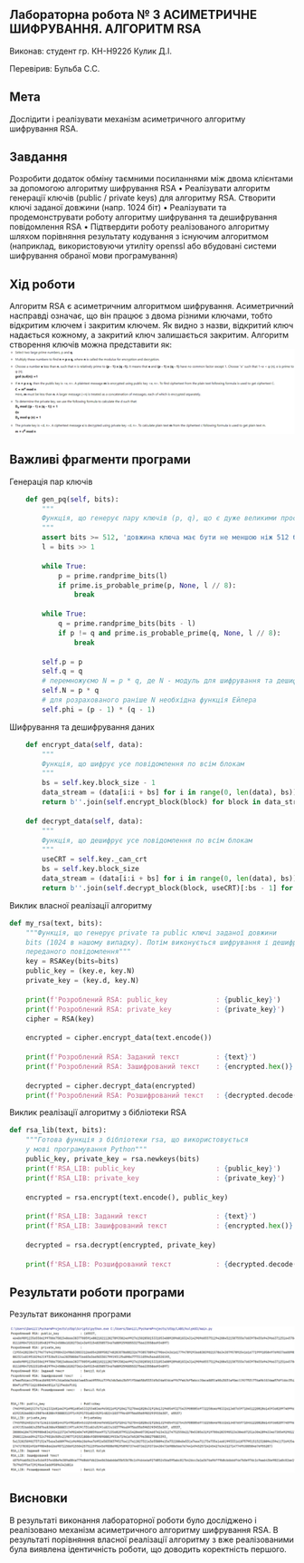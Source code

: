 ## Лабораторна робота № 3 АСИМЕТРИЧНЕ ШИФРУВАННЯ. АЛГОРИТМ RSA

Виконав:
студент гр. КН-Н922б
Кулик Д.І.

Перевірив:
Бульба С.С.

## Мета
Дослідити і реалізувати механізм асиметричного алгоритму шифрування RSA.

## Завдання
Розробити додаток обміну таємними посиланнями між двома клієнтами за допомогою алгоритму шифрування RSA
•	Реалізувати алгоритм генерації ключів (public / private keys) для алгоритму RSA. Створити ключі заданої довжини (напр. 1024 біт)
•	Реалізувати та продемонструвати роботу алгоритму шифрування та дешифрування повідомлення RSA
•	Підтвердити роботу реалізованого алгоритму шляхом порівняння результату кодування з існуючим алгоритмом (наприклад, використовуючи утиліту openssl або вбудовані системи шифрування обраної мови програмування)

## Хід роботи
Алгоритм RSA є асиметричним алгоритмом шифрування. Асиметричний насправді означає, що він працює з двома різними ключами, тобто відкритим ключем і закритим ключем. Як видно з назви, відкритий ключ надається кожному, а закритий ключ залишається закритим. 
Алгоритм створення ключів можна представити як:
![Алгоритм створення ключів](/lab03/doc/generate_keys.png)

## Важливі фрагменти програми
Генерація пар ключів
```python
    def gen_pq(self, bits):
        """
        Функція, що генерує пару ключів (p, q), що є дуже великими простими числами
        """
        assert bits >= 512, 'довжина ключа має бути не меншою ніж 512 бітів'
        l = bits >> 1

        while True:
            p = prime.randprime_bits(l)
            if prime.is_probable_prime(p, None, l // 8):
                break

        while True:
            q = prime.randprime_bits(bits - l)
            if p != q and prime.is_probable_prime(q, None, l // 8):
                break

        self.p = p
        self.q = q
        # перемножуємо N = p * q, де N - модуль для шифрування та дешифрування
        self.N = p * q
        # для розрахованого раніше N необхідна функція Ейлера
        self.phi = (p - 1) * (q - 1)
```
Шифрування та дешифрування даних
```python
    def encrypt_data(self, data):
        """
        Функція, що шифрує усе повідомлення по всім блокам
        """
        bs = self.key.block_size - 1
        data_stream = (data[i:i + bs] for i in range(0, len(data), bs))
        return b''.join(self.encrypt_block(block) for block in data_stream)

    def decrypt_data(self, data):
        """
        Функція, що дешифрує усе повідомлення по всім блокам
        """
        useCRT = self.key._can_crt
        bs = self.key.block_size
        data_stream = (data[i:i + bs] for i in range(0, len(data), bs))
        return b''.join(self.decrypt_block(block, useCRT)[:bs - 1] for block in data_stream).rstrip(b'\x00')
```
Виклик власної реалізації алгоритму
```python
def my_rsa(text, bits):
    """Функція, що генерує private та public ключі заданої довжини
    bits (1024 в нашому випадку). Потім виконується шифрування і дешифрування
    переданого повідомлення"""
    key = RSAKey(bits=bits)
    public_key = (key.e, key.N)
    private_key = (key.d, key.N)

    print(f'Розроблений RSA: public_key            : {public_key}')
    print(f'Розроблений RSA: private_key           : {private_key}')
    cipher = RSA(key)

    encrypted = cipher.encrypt_data(text.encode())

    print(f'Розроблений RSA: Заданий текст         : {text}')
    print(f'Розроблений RSA: Зашифрований текст    : {encrypted.hex()}')

    decrypted = cipher.decrypt_data(encrypted)
    print(f'Розроблений RSA: Розшифрований текст   : {decrypted.decode()}')
```
Виклик реалізації алгоритму з бібліотеки RSA
```python
def rsa_lib(text, bits):
    """Готова функція з бібліотеки rsa, що використовується
    у мові програмування Python"""
    public_key, private_key = rsa.newkeys(bits)
    print(f'RSA_LIB: public_key                    : {public_key}')
    print(f'RSA_LIB: private_key                   : {private_key}')

    encrypted = rsa.encrypt(text.encode(), public_key)

    print(f'RSA_LIB: Заданий текст                 : {text}')
    print(f'RSA_LIB: Зашифрований текст            : {encrypted.hex()}')

    decrypted = rsa.decrypt(encrypted, private_key)

    print(f'RSA_LIB: Розшифрований текст           : {decrypted.decode()}')
```
## Результати роботи програми

Результат виконання програми

![Результат виконання програми](/lab03/doc/result_rsa.png)

## Висновки
В результаті виконання лабораторної роботи було досліджено і реалізовано механізм асиметричного алгоритму шифрування RSA. В результаті порівняння власної реалізації алгоритму з вже реалізованими була виявлена ідентичність роботи, що доводить коректність першого.